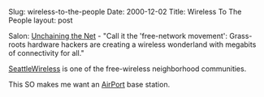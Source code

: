 Slug: wireless-to-the-people
Date: 2000-12-02
Title: Wireless To The People
layout: post

Salon: <a href="http://www.salon.com/tech/feature/2000/12/01/wireless_ethernet/index.html">Unchaining the Net</a> - &quot;Call it the &#39;free-network movement&#39;: Grass-roots hardware hackers are creating a wireless wonderland with megabits of connectivity for all.&quot;

<a href="http://www.seattlewireless.net/">SeattleWireless</a> is one of the free-wireless neighborhood communities.

This SO makes me want an <a href="http://www.apple.com/airport/">AirPort</a> base station.
